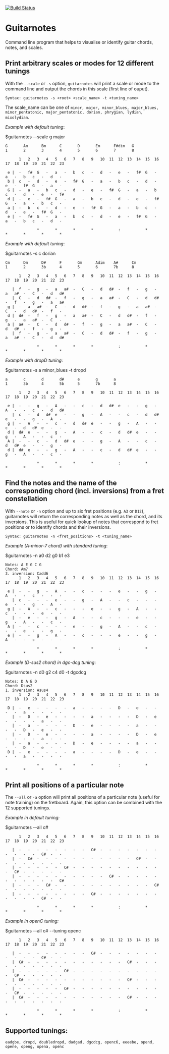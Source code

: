 [![Build Status](https://travis-ci.com/JamesGlare/guitar_notes.svg?branch=main)](https://travis-ci.com/JamesGlare/guitar_notes)
# Guitarnotes 
Command line program that helps to visualise or identify guitar chords, notes, and scales.

## Print arbitrary scales or modes for 12 different tunings
With the `--scale` or `-s` option, `guitarnotes` will print a scale or mode to the command line and output the chords in this scale (first line of ouput).

`Syntax: guitarnotes -s <root> <scale_name> -t <tuning_name>`

The scale_name can be one of `minor, major, minor_blues, major_blues, minor_pentatonic, major_pentatonic, dorian, phrygian, lydian, mixolydian`.

*Example with default tuning*:

$guitarnotes --scale g major
```
G       Am      Bm      C       D       Em      F#dim   G
1       2       3       4       5       6       7       8

      1   2   3   4   5   6   7   8   9   10  11  12  13  14  15  16  17  18  19  20  21  22  23

 e |  -   f#  G   -   a   -   b   c   -   d   -   e   -   f#  G   -   a   -   b   c   -   d   -
 b |  c   -   d   -   e   -   f#  G   -   a   -   b   c   -   d   -   e   -   f#  G   -   a   -
 G |  -   a   -   b   c   -   d   -   e   -   f#  G   -   a   -   b   c   -   d   -   e   -   f#
 d |  -   e   -   f#  G   -   a   -   b   c   -   d   -   e   -   f#  G   -   a   -   b   c   -
 a |  -   b   c   -   d   -   e   -   f#  G   -   a   -   b   c   -   d   -   e   -   f#  G   -
 e |  -   f#  G   -   a   -   b   c   -   d   -   e   -   f#  G   -   a   -   b   c   -   d   -

              *       *       *       *           :           *       *       *       *       *
```

*Example with default tuning*:

$guitarnotes -s c dorian

```
Cm      Dm      D#      F       Gm      Adim    A#      Cm
1       2       3b      4       5       6       7b      8

      1   2   3   4   5   6   7   8   9   10  11  12  13  14  15  16  17  18  19  20  21  22  23

   |  f   -   g   -   a   a#  -   C   -   d   d#  -   f   -   g   -   a   a#  -   C   -   d   d#
   |  C   -   d   d#  -   f   -   g   -   a   a#  -   C   -   d   d#  -   f   -   g   -   a   a#
 g |  -   a   a#  -   C   -   d   d#  -   f   -   g   -   a   a#  -   C   -   d   d#  -   f   -
 d |  d#  -   f   -   g   -   a   a#  -   C   -   d   d#  -   f   -   g   -   a   a#  -   C   -
 a |  a#  -   C   -   d   d#  -   f   -   g   -   a   a#  -   C   -   d   d#  -   f   -   g   -
   |  f   -   g   -   a   a#  -   C   -   d   d#  -   f   -   g   -   a   a#  -   C   -   d   d#

              *       *       *       *           :           *       *       *       *       *
```

*Example with dropD tuning*:

$guitarnotes -s a minor_blues -t dropd
```
a       c       d       d#      e       g       a
1       3b      4       5b      5       7b      8

      1   2   3   4   5   6   7   8   9   10  11  12  13  14  15  16  17  18  19  20  21  22  23

 e |  -   -   g   -   A   -   -   c   -   d   d#  e   -   -   g   -   A   -   -   c   -   d   d#
   |  c   -   d   d#  e   -   -   g   -   A   -   -   c   -   d   d#  e   -   -   g   -   A   -
 g |  -   A   -   -   c   -   d   d#  e   -   -   g   -   A   -   -   c   -   d   d#  e   -   -
 d |  d#  e   -   -   g   -   A   -   -   c   -   d   d#  e   -   -   g   -   A   -   -   c   -
 A |  -   -   c   -   d   d#  e   -   -   g   -   A   -   -   c   -   d   d#  e   -   -   g   -
 d |  d#  e   -   -   g   -   A   -   -   c   -   d   d#  e   -   -   g   -   A   -   -   c   -

              *       *       *       *           :           *       *       *       *       *
```

## Find the notes and the name of the corresponding chord (incl. inversions) from a fret constellation
With `--note` or `-n` option and up to six fret positions (e.g. `A3` or `D12`), guitarnotes will return the corresponding notes as well as the chord, and its inversions.
This is useful for quick lookup of notes that correspond to fret positions or to identify chords and their inversions.

`Syntax: guitarnotes -n <fret_positions> -t <tuning_name>`

*Example (A-minor-7 chord) with standard tuning*:

$guitarnotes -n a0 d2 g0 b1 e3
```
Notes: A E G C G
Chord: Am7
3. inversion: Cadd6
      1   2   3   4   5   6   7   8   9   10  11  12  13  14  15  16  17  18  19  20  21  22  23

 e |  -   -   g   -   A   -   -   c   -   -   -   e   -   -   g   -   A   -   -   c   -   -   -
   |  c   -   -   -   e   -   -   g   -   A   -   -   c   -   -   -   e   -   -   g   -   A   -
 g |  -   A   -   -   c   -   -   -   e   -   -   g   -   A   -   -   c   -   -   -   e   -   -
   |  -   e   -   -   g   -   A   -   -   c   -   -   -   e   -   -   g   -   A   -   -   c   -
 A |  -   -   c   -   -   -   e   -   -   g   -   A   -   -   c   -   -   -   e   -   -   g   -
 e |  -   -   g   -   A   -   -   c   -   -   -   e   -   -   g   -   A   -   -   c   -   -   -

              *       *       *       *           :           *       *       *       *       *
```

*Example (D-sus2 chord) in dgc-dcg tuning*:

$guitarnotes -n d0 g2 c4 d0  -t dgcdcg
```
Notes: D A E D
Chord: Dsus2
1. inversion: Asus4
      1   2   3   4   5   6   7   8   9   10  11  12  13  14  15  16  17  18  19  20  21  22  23

 D |  -   e   -   -   -   -   a   -   -   -   -   D   -   e   -   -   -   -   a   -   -   -   -
   |  -   D   -   e   -   -   -   -   a   -   -   -   -   D   -   e   -   -   -   -   a   -   -
   |  -   a   -   -   -   -   D   -   e   -   -   -   -   a   -   -   -   -   D   -   e   -   -
   |  -   D   -   e   -   -   -   -   a   -   -   -   -   D   -   e   -   -   -   -   a   -   -
   |  -   a   -   -   -   -   D   -   e   -   -   -   -   a   -   -   -   -   D   -   e   -   -
 D |  -   e   -   -   -   -   a   -   -   -   -   D   -   e   -   -   -   -   a   -   -   -   -

              *       *       *       *           :           *       *       *       *       *
```

## Print all positions of a particular note
The `--all` or `-a` option will print all positions of a particular note (useful for note training) on the fretboard.
Again, this option can be combined with the 12 supported tunings.

*Example in default tuning:* 

$guitarnotes --all c#
```
      1   2   3   4   5   6   7   8   9   10  11  12  13  14  15  16  17  18  19  20  21  22  23

   |  -   -   -   -   -   -   -   -   C#  -   -   -   -   -   -   -   -   -   -   -   C#  -   -
   |  -   C#  -   -   -   -   -   -   -   -   -   -   -   C#  -   -   -   -   -   -   -   -   -
   |  -   -   -   -   -   C#  -   -   -   -   -   -   -   -   -   -   -   C#  -   -   -   -   -
   |  -   -   -   -   -   -   -   -   -   -   C#  -   -   -   -   -   -   -   -   -   -   -   C#
   |  -   -   -   C#  -   -   -   -   -   -   -   -   -   -   -   C#  -   -   -   -   -   -   -
   |  -   -   -   -   -   -   -   -   C#  -   -   -   -   -   -   -   -   -   -   -   C#  -   -

              *       *       *       *           :           *       *       *       *       *
```
*Example in openC tuning:*

$guitarnotes --all c# --tuning openc
```
      1   2   3   4   5   6   7   8   9   10  11  12  13  14  15  16  17  18  19  20  21  22  23

   |  -   -   -   -   -   -   -   -   C#  -   -   -   -   -   -   -   -   -   -   -   C#  -   -
   |  C#  -   -   -   -   -   -   -   -   -   -   -   C#  -   -   -   -   -   -   -   -   -   -
   |  -   -   -   -   -   C#  -   -   -   -   -   -   -   -   -   -   -   C#  -   -   -   -   -
   |  C#  -   -   -   -   -   -   -   -   -   -   -   C#  -   -   -   -   -   -   -   -   -   -
   |  -   -   -   -   -   C#  -   -   -   -   -   -   -   -   -   -   -   C#  -   -   -   -   -
   |  C#  -   -   -   -   -   -   -   -   -   -   -   C#  -   -   -   -   -   -   -   -   -   -

              *       *       *       *           :           *       *       *       *       *
```

## Supported tunings:
```
eadgbe, dropd, doubledropd, dadgad, dgcdcg, openc6, eeeebe, opend, opene, openg, opena, openc
```
